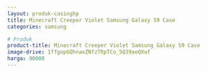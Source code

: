 ```yaml
---
layout: produk-casinghp
title: Minecraft Creeper Violet Samsung Galaxy S9 Case
categories: samsung

# Produk
product-title: Minecraft Creeper Violet Samsung Galaxy S9 Case
image-drive: 1ffgopGQhnaxZNfzTRpTCo_5Q39aeQXuf
harga: 90000
---
```

